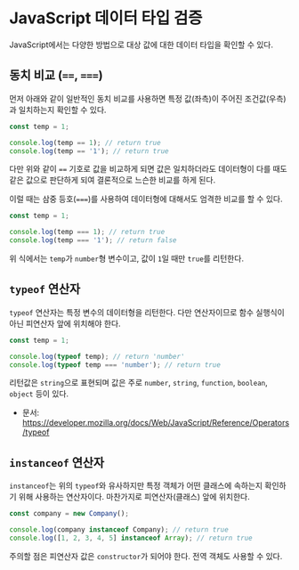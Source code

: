 # JavaScript 데이터 타입 검증

JavaScript에서는 다양한 방법으로 대상 값에 대한 데이터 타입을 확인할 수 있다.

## 동치 비교 (`==`, `===`)

먼저 아래와 같이 일반적인 동치 비교를 사용하면 특정 값(좌측)이 주어진 조건값(우측)과 일치하는지 확인할 수 있다.

```javascript
const temp = 1;

console.log(temp == 1); // return true
console.log(temp == '1'); // return true
```

다만 위와 같이 `==` 기호로 값을 비교하게 되면 값은 일치하더라도 데이터형이 다를 때도 같은 값으로 판단하게 되여 결론적으로 느슨한 비교를 하게 된다.

이럴 때는 삼중 등호(`===`)를 사용하여 데이터형에 대해서도 엄격한 비교를 할 수 있다.

```javascript
const temp = 1;

console.log(temp === 1); // return true
console.log(temp === '1'); // return false
```

위 식에서는 `temp`가 `number`형 변수이고, 값이 `1`일 때만 `true`를 리턴한다.

## `typeof` 연산자

`typeof` 연산자는 특정 변수의 데이터형을 리턴한다. 다만 연산자이므로 함수 실행식이 아닌 피연산자 앞에 위치해야 한다.

```javascript
const temp = 1;

console.log(typeof temp); // return 'number'
console.log(typeof temp === 'number'); // return true
```

리턴값은 `string`으로 표현되며 값은 주로 `number`, `string`, `function`, `boolean`, `object` 등이 있다.

- 문서: https://developer.mozilla.org/docs/Web/JavaScript/Reference/Operators/typeof

## `instanceof` 연산자

`instanceof`는 위의 `typeof`와 유사하지만 특정 객체가 어떤 클래스에 속하는지 확인하기 위해 사용하는 연산자이다. 마찬가지로 피연산자(클래스) 앞에 위치한다.

```javascript
const company = new Company();

console.log(company instanceof Company); // return true
console.log([1, 2, 3, 4, 5] instanceof Array); // return true
```

주의할 점은 피연산자 값은 `constructor`가 되어야 한다. 전역 객체도 사용할 수 있다.
